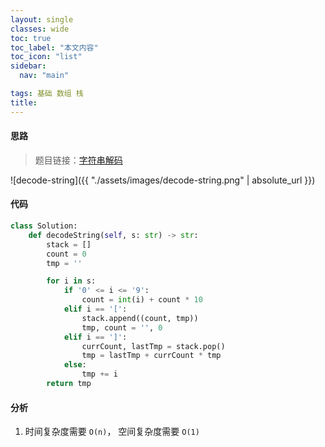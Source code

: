 ```yaml
---
layout: single
classes: wide
toc: true
toc_label: "本文内容"
toc_icon: "list"
sidebar:
  nav: "main"

tags: 基础 数组 栈
title: 
---
```


#### 思路

> 题目链接：[字符串解码](https://leetcode-cn.com/problems/decode-string/)

![decode-string]({{ "./assets/images/decode-string.png" | absolute_url }})

#### 代码

```python
class Solution:
    def decodeString(self, s: str) -> str:
        stack = []
        count = 0
        tmp = ''

        for i in s:
            if '0' <= i <= '9':
                count = int(i) + count * 10
            elif i == '[':
                stack.append((count, tmp))
                tmp, count = '', 0
            elif i == ']':
                currCount, lastTmp = stack.pop()
                tmp = lastTmp + currCount * tmp
            else:
                tmp += i
        return tmp
```

#### 分析

1. 时间复杂度需要 `O(n)`， 空间复杂度需要 `O(1)`


